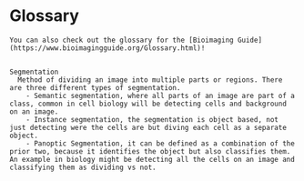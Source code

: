 # Glossary


```{margin} Looking for more definitions?
You can also check out the glossary for the [Bioimaging Guide](https://www.bioimagingguide.org/Glossary.html)!
```


```{glossary}

Segmentation
  Method of dividing an image into multiple parts or regions. There are three different types of segmentation. 
    - Semantic segmentation, where all parts of an image are part of a class, common in cell biology will be detecting cells and background on an image.
    - Instance segmentation, the segmentation is object based, not just detecting were the cells are but diving each cell as a separate object.
    - Panoptic Segmentation, it can be defined as a combination of the prior two, because it identifies the object but also classifies them. An example in biology might be detecting all the cells on an image and classifying them as dividing vs not.

```

<!-- 
Terms that aren't in the book yet but we know we want to add (anything you type here won't show up in the built book)

Convolution
Threshold
Watershed
Mask - a binary image (background is black, foreground is white)
Translation/Rotation
Environment
Conda/miniconda/mamba, package managers


--->
